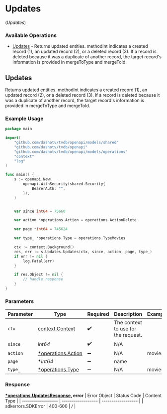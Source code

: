 # Updates
(*Updates*)

### Available Operations

* [Updates](#updates) - Returns updated entities.  methodInt indicates a created record (1), an updated record (2), or a deleted record (3).  If a record is deleted because it was a duplicate of another record, the target record's information is provided in mergeToType and mergeToId.

## Updates

Returns updated entities.  methodInt indicates a created record (1), an updated record (2), or a deleted record (3).  If a record is deleted because it was a duplicate of another record, the target record's information is provided in mergeToType and mergeToId.

### Example Usage

```go
package main

import(
	"github.com/dashotv/tvdb/openapi/models/shared"
	"github.com/dashotv/tvdb/openapi"
	"github.com/dashotv/tvdb/openapi/models/operations"
	"context"
	"log"
)

func main() {
    s := openapi.New(
        openapi.WithSecurity(shared.Security{
            BearerAuth: "",
        }),
    )


    var since int64 = 75660

    var action *operations.Action = operations.ActionDelete

    var page *int64 = 745624

    var type_ *operations.Type = operations.TypeMovies

    ctx := context.Background()
    res, err := s.Updates.Updates(ctx, since, action, page, type_)
    if err != nil {
        log.Fatal(err)
    }

    if res.Object != nil {
        // handle response
    }
}
```

### Parameters

| Parameter                                               | Type                                                    | Required                                                | Description                                             | Example                                                 |
| ------------------------------------------------------- | ------------------------------------------------------- | ------------------------------------------------------- | ------------------------------------------------------- | ------------------------------------------------------- |
| `ctx`                                                   | [context.Context](https://pkg.go.dev/context#Context)   | :heavy_check_mark:                                      | The context to use for the request.                     |                                                         |
| `since`                                                 | *int64*                                                 | :heavy_check_mark:                                      | N/A                                                     |                                                         |
| `action`                                                | [*operations.Action](../../models/operations/action.md) | :heavy_minus_sign:                                      | N/A                                                     | movies                                                  |
| `page`                                                  | **int64*                                                | :heavy_minus_sign:                                      | name                                                    |                                                         |
| `type_`                                                 | [*operations.Type](../../models/operations/type.md)     | :heavy_minus_sign:                                      | N/A                                                     | movies                                                  |


### Response

**[*operations.UpdatesResponse](../../models/operations/updatesresponse.md), error**
| Error Object       | Status Code        | Content Type       |
| ------------------ | ------------------ | ------------------ |
| sdkerrors.SDKError | 400-600            | */*                |
